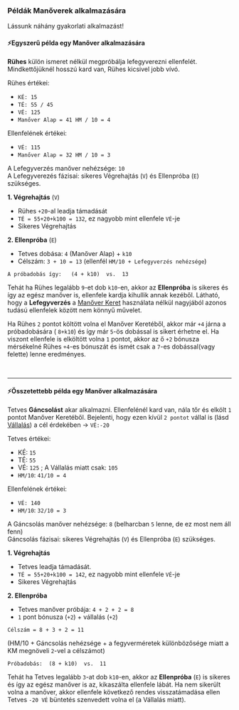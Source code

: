 ### Példák Manőverek alkalmazására

Lássunk náhány gyakorlati alkalmazást!
#### ⚡Egyszerű példa egy Manőver alkalmazására

**Rühes** külön ismeret nélkül megpróbálja lefegyverezni ellenfelét. Mindkettőjüknél hosszú kard van, Rühes kicsivel jobb vívó.

Rühes értékei:
- `KÉ: 15`
- `TÉ: 55 / 45`
- `VÉ: 125`
- `Manőver Alap = 41 HM / 10 = 4`

Ellenfelének értékei:
- `VÉ: 115`
- `Manőver Alap = 32 HM / 10 = 3`

A Lefegyverzés manőver nehézsége: `10`\
A Lefegyverezés fázisai: sikeres Végrehajtás (`V`) és Ellenpróba (`E`) szükséges.

**1. Végrehajtás**  (`V`)
- Rühes `+20`-al leadja támadását
- `TÉ = 55+20+k100 = 132`, ez nagyobb mint ellenfele `VÉ`-je
- Sikeres Végrehajtás

**2. Ellenpróba**  (`E`)
- Tetves dobása:  `4` (Manőver Alap) + `k10`
- Célszám: `3 + 10 = 13` (ellenfél `HM/10 + Lefegyverzés nehézsége`)

```
A próbadobás így:   (4 + k10)  vs.  13
```

Tehát ha Rühes legalább  `9`-et dob  `k10`-en, akkor az **Ellenpróba** is sikeres és így az egész manőver is, ellenfele kardja kihullik annak kezéből. Látható, hogy a **Lefegyverzés** a [Manőver Keret](017_03_manover_keret.md) használata nélkül nagyjából azonos tudású ellenfelek között nem könnyű művelet.

Ha Rühes `2` pontot költött volna el Manőver Keretéből, akkor már `+4` járna a próbadobására ( `8+k10`) és így már `5`-ös dobással is sikert érhetne el. Ha viszont ellenfele is elköltött volna `1` pontot, akkor az ő `+2` bónusza mérsékelné Rühes `+4`-es bónuszát és ismét csak a `7`-es dobással(vagy felette) lenne eredményes.

<br/>

---
#### ⚡Összetettebb példa egy Manőver alkalmazására

Tetves **Gáncsolást** akar alkalmazni. Ellenfelénél kard van, nála tőr és elkölt `1` pontot Manőver Keretéből. Bejelenti, hogy ezen kívül `2 pontot` vállal is (lásd [Vállalás](065_02_manover_vegbevitele.md#v%C3%A1llal%C3%A1s)) a cél érdekében → `VÉ:-20`

Tetves értékei:
- KÉ: `15`
- TÉ: `55`
- VÉ: `125` ; A Vállalás miatt csak: `105`
- `HM/10`: `41/10 = 4`

Ellenfelének értékei:
- `VÉ: 140`
- `HM/10`: `32/10 = 3`

A Gáncsolás manőver nehézsége: `8` (belharcban `5` lenne, de ez most nem áll fenn)\
Gáncsolás fázisai: sikeres Végrehajtás (`V`) és Ellenpróba (`E`) szükséges.

**1. Végrehajtás**
- Tetves leadja támadását.
- `TÉ = 55+20+k100 = 142`, ez nagyobb mint ellenfele `VÉ`-je
- Sikeres Végrehajtás

**2. Ellenpróba**
- Tetves manőver próbája: `4 + 2 + 2 = 8`
- `1` pont bónusza (`+2`) + vállalás (`+2`)


```
Célszám = 8 + 3 + 2 = 11
```

(HM/10 + Gáncsolás nehézsége + a fegyverméretek különbözősége miatt a KM megnöveli `2`-vel a célszámot)

```
Próbadobás:  (8 + k10)  vs.  11
```

Tehát ha Tetves legalább `3`-at dob `k10`-en, akkor az **Ellenpróba** (`E`) is sikeres és így az egész manőver is az, kikaszálta ellenfele lábát. Ha nem sikerült volna a manőver, akkor ellenfele következő rendes visszatámadása ellen Tetves `-20 VÉ` büntetés szenvedett volna el (a Vállalás miatt).

